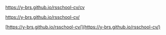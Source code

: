 https://y-brs.github.io/rsschool-cv/cv

https://y-brs.github.io/rsschool-cv/

[https://y-brs.github.io/rsschool-cv/](https://y-brs.github.io/rsschool-cv/)

